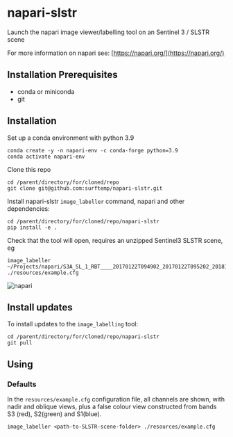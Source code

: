 # napari-slstr

Launch the napari image viewer/labelling tool on an Sentinel 3 / SLSTR scene

For more information on napari see: [https://napari.org/](https://napari.org/)



## Installation Prerequisites

* conda or miniconda
* git

## Installation

Set up a conda environment with python 3.9

```
conda create -y -n napari-env -c conda-forge python=3.9
conda activate napari-env
```

Clone this repo

```
cd /parent/directory/for/cloned/repo
git clone git@github.com:surftemp/napari-slstr.git
```

Install napari-slstr `image_labeller` command, napari and other dependencies:

```
cd /parent/directory/for/cloned/repo/napari-slstr
pip install -e .
```

Check that the tool will open, requires an unzipped Sentinel3 SLSTR scene, eg

```
image_labeller ~/Projects/napari/S3A_SL_1_RBT____20170122T094902_20170122T095202_20181004T064548_0179_013_264______LR1_R_NT_003.SEN3 ./resources/example.cfg
```

![napari](https://user-images.githubusercontent.com/58978249/220682442-4c52e903-8409-4888-a36c-d14fd1062e9d.png)


## Install updates

To install updates to the `image_labelling` tool:

```
cd /parent/directory/for/cloned/repo/napari-slstr
git pull
```

## Using

### Defaults

In the `resources/example.cfg` configuration file, all channels are shown, with nadir and oblique views, plus a false colour view constructed from bands S3 (red), S2(green) and S1(blue).

```
image_labeller <path-to-SLSTR-scene-folder> ./resources/example.cfg
```



